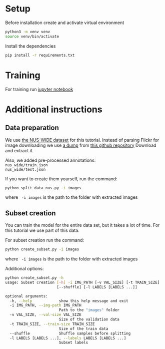 # Setup
Before installation create and activate virtual environment
```bash
python3 -m venv venv
source venv/bin/activate
```
Install the dependencies
```bash
pip install -r requirements.txt
```

# Training
For training run [jupyter notebook](Pipeline.ipynb)

# Additional instructions
## Data preparation
We use [the NUS-WIDE dataset](https://lms.comp.nus.edu.sg/wp-content/uploads/2019/research/nuswide/NUS-WIDE.html) for this tutorial. 
Instead of parsing Flickr for image downloading we use [a dump](https://drive.google.com/open?id=0B7IzDz-4yH_HSmpjSTlFeUlSS00) from [this github repository](https://github.com/thuml/HashNet/tree/master/pytorch#datasets)
Download and extract it.

Also, we added pre-processed annotations:  
```nus_wide/train.json```  
```nus_wide/test.json``` 

If you want to create them yourself, run the command:
```bash
python split_data_nus.py -i images
```
where ``` -i images``` is the path to the folder with extracted images

## Subset creation
You can train the model for the entire data set, but it takes a lot of time. For this tutorial we use part of this data.

For subset creation run the command: 
```bash
python create_subset.py -i images
```
where ``` -i images``` is the path to the folder with extracted images

Additional options:
```bash
python create_subset.py -h
usage: Subset creation [-h] -i IMG_PATH [-v VAL_SIZE] [-t TRAIN_SIZE]
                       [--shuffle] [-l LABELS [LABELS ...]]

optional arguments:
  -h, --help            show this help message and exit
  -i IMG_PATH, --img-path IMG_PATH
                        Path to the "images" folder
  -v VAL_SIZE, --val-size VAL_SIZE
                        Size of the validation data
  -t TRAIN_SIZE, --train-size TRAIN_SIZE
                        Size of the train data
  --shuffle             Shuffle samples before splitting
  -l LABELS [LABELS ...], --labels LABELS [LABELS ...]
                        Subset labels
```
